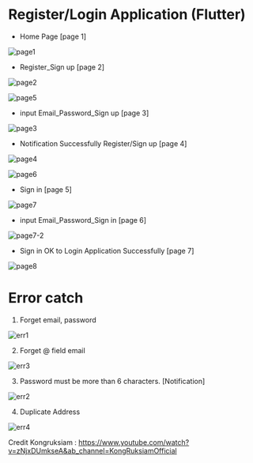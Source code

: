 # Register/Login Application (Flutter)

- Home Page [page 1]

![page1](https://user-images.githubusercontent.com/100192085/172047593-c0adc08b-3b92-4946-aa36-cde8cfb6eebe.jpg)

- Register_Sign up [page 2]

![page2](https://user-images.githubusercontent.com/100192085/172047632-0b4d4c59-a9f2-41d6-81ea-5fe1f4ae98b9.jpg)

![page5](https://user-images.githubusercontent.com/100192085/172047789-7a6a8453-345d-4144-8dd0-03ca071cf905.jpg)

- input Email_Password_Sign up [page 3]

![page3](https://user-images.githubusercontent.com/100192085/172047675-792aa54f-1dc1-4271-95d1-fc0d4cc7691b.jpg)

- Notification Successfully Register/Sign up [page 4]

![page4](https://user-images.githubusercontent.com/100192085/172047700-c907f656-4444-41ab-ba05-c3365ef13307.jpg)

![page6](https://user-images.githubusercontent.com/100192085/172047798-bad7da1c-f1a8-4e72-a4e9-92e9db55e7ca.jpg)

-  Sign in [page 5]

![page7](https://user-images.githubusercontent.com/100192085/172047856-de4491c8-f71d-449b-bb28-be6dbcac883b.jpg)

- input Email_Password_Sign in [page 6]

![page7-2](https://user-images.githubusercontent.com/100192085/172047886-4a9e08cc-c48b-48ec-804e-b74a2adaadaf.jpg)

- Sign in OK to Login Application Successfully [page 7]

![page8](https://user-images.githubusercontent.com/100192085/172047912-1e972525-5f30-4e3d-aa51-0cfe0790ebab.jpg)


# Error catch

1. Forget email, password

![err1](https://user-images.githubusercontent.com/100192085/172047958-ea7626f4-af7b-425e-9a4d-6657ca42d527.jpg)

2. Forget @ field email

![err3](https://user-images.githubusercontent.com/100192085/172047999-bdb04bde-2f39-461d-9e8f-b66efc58d8db.jpg)

3. Password must be more than 6 characters. [Notification]

![err2](https://user-images.githubusercontent.com/100192085/172047989-cabc3d4c-17b3-45dc-8e92-ff294a067bc7.jpg)

4. Duplicate Address 

![err4](https://user-images.githubusercontent.com/100192085/172048026-052d47f5-a1b8-4971-9a0c-7cfaecca3698.jpg)













Credit Kongruksiam : https://www.youtube.com/watch?v=zNjxDUmkseA&ab_channel=KongRuksiamOfficial
